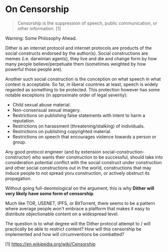 # On Censorship

> Censorship is the suppression of speech, public communication, or other information. [1]

Warning: Some Philosophy Ahead.

Dither is an internet protocol and internet protocols are products of the social constructs endorsed by the author(s). Social constructions are memes (i.e. darwinian agents), they live and die and change form by how many people believe/perpetuate them (sometimes weighted by how powerful those people are).

Another such social construction is the conception on what speech in what context is acceptable. So far, in liberal countries at least, speech is widely regarded as something to be protected. This protection however has some notable exceptions (in approximate order of legal severity):
 - Child sexual abuse material.
 - Non-consensual sexual imagery.
 - Restrictions on publishing false statements with intent to harm a reputation.
 - Restrictions on harassment (threatening/stalking) of individuals.
 - Restrictions on publishing copyrighted material.
 - Restrictions on speech that encourages violence towards a person or group.

Any good protocol engineer (and by extension social-construction-constructor) who wants their construction to be successful, should take into consideration potential conflict with the social construct under construction and other social constructions out in the world, constructions that may induce people to not spread yoru construction, or actively obstruct its propagation.

Without going full-deontological on the argument, this is why **Dither will very likely have some form of censorship**.

Much like TOR, USENET, IPFS, or BitTorrent, there seems to be a pattern where average people won't embrace a platform that makes it easy to distribute objectionable content on a widespread level.

The question is to what degree will the Dither protocol attempt to / will practically be able to restrict content? How will this censorship be implemented and how will circumventions be combatted?

[1] https://en.wikipedia.org/wiki/Censorship